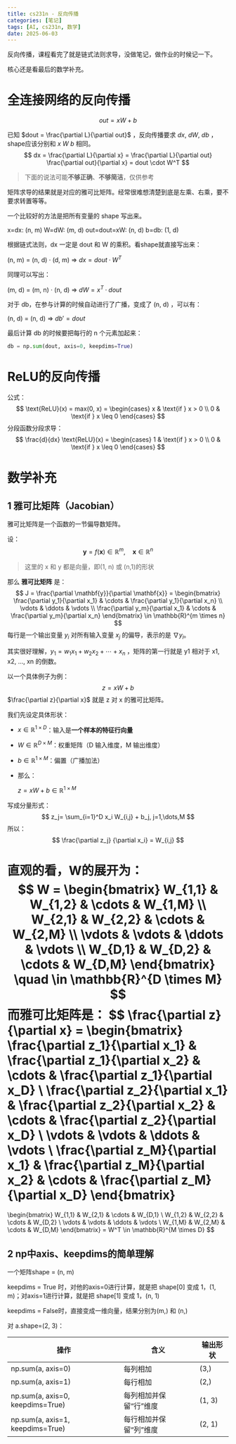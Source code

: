 ```yaml
---
title: cs231n - 反向传播
categories: [笔记]
tags: [AI, cs231n, 数学]
date: 2025-06-03
---
```


反向传播，课程看完了就是链式法则求导，没做笔记，做作业的时候记一下。

核心还是看最后的数学补充。

<!--more-->

# 全连接网络的反向传播

$$
out = xW + b
$$

已知 $dout = \frac{\partial L}{\partial out}$ ，反向传播要求 $dx$, $dW$, $db$ ，shape应该分别和 $x$ $W$ $b$ 相同。
$$
dx = \frac{\partial L}{\partial x} = \frac{\partial L}{\partial out} \frac{\partial out}{\partial x} = dout \cdot W^T 
$$

> 下面的说法可能**不够正确**、**不够简洁**，仅供参考

矩阵求导的结果就是对应的雅可比矩阵。经常很难想清楚到底是左乘、右乘，要不要求转置等等。

一个比较好的方法是把所有变量的 shape 写出来。

x=dx: (n, m)
W=dW: (m, d)
out=dout=xW: (n, d)
b=db: (1, d)

根据链式法则，dx 一定是 dout 和 W 的乘积。看shape就直接写出来：

(n, m) = (n, d) · (d, m) => $dx = dout · W^T$

同理可以写出：

(m, d) = (m, n) · (n, d) => $dW = x^T · dout$

对于 db，在参与计算的时候自动进行了广播，变成了 (n, d) ，可以有：

(n, d) = (n, d) => $db' = dout$ 

最后计算 db 的时候要把每行的 n 个元素加起来：

```py
db = np.sum(dout, axis=0, keepdims=True)
```



# ReLU的反向传播

公式：
$$
\text{ReLU}(x) = max(0, x) = 
\begin{cases}
x & \text{if } x > 0 \\
0 & \text{if } x \leq 0
\end{cases}
$$
分段函数分段求导：
$$
\frac{d}{dx} \text{ReLU}(x) =
\begin{cases}
1 & \text{if } x > 0 \\
0 & \text{if } x \leq 0
\end{cases}
$$




# 数学补充

## 1 雅可比矩阵（Jacobian）

雅可比矩阵是一个函数的一节偏导数矩阵。

设：
$$
\mathbf{y} = f(\mathbf{x}) \in \mathbb{R}^m, \quad \mathbf{x} \in \mathbb{R}^n
$$

> 这里的 x 和 y 都是向量，即(1, n) 或 (n,1)的形状

那么 **雅可比矩阵** 是：
$$
J = \frac{\partial \mathbf{y}}{\partial \mathbf{x}} = \begin{bmatrix} \frac{\partial y_1}{\partial x_1} & \cdots & \frac{\partial y_1}{\partial x_n} \\ \vdots & \ddots & \vdots \\ \frac{\partial y_m}{\partial x_1} & \cdots & \frac{\partial y_m}{\partial x_n} \end{bmatrix} \in \mathbb{R}^{m \times n}
$$
每行是一个输出变量 $y_i$ 对所有输入变量 $x_j$ 的偏导，表示的是 $\nabla y_i$。

其实很好理解，$y_1 = w_1 x_1+w_2x_2+\cdots+x_n$ ，矩阵的第一行就是 y1 相对于 x1, x2, ..., xn 的倒数。



以一个具体例子为例：
$$
z = xW + b 
$$
 $\frac{\partial z}{\partial x}$ 就是 z 对 x 的雅可比矩阵。

我们先设定具体形状：

- $x \in \mathbb{R}^{1 \times D}$：输入是**一个样本的特征行向量**

- $W \in \mathbb{R}^{D \times M}$：权重矩阵（D 输入维度，M 输出维度）

- $b \in \mathbb{R}^{1 \times M}$：偏置（广播加法）

- 那么：

    $z = xW + b \in \mathbb{R}^{1 \times M}$



写成分量形式：
$$
z_j= \sum_{i=1}^D x_i W_{i,j} + b_j, j=1,\dots,M
$$
所以：
$$
\frac{\partial z_j} {\partial x_i} = W_{i,j}
$$


直观的看，W的展开为：
$$
W = \begin{bmatrix} W_{1,1} & W_{1,2} & \cdots & W_{1,M} \\ W_{2,1} & W_{2,2} & \cdots & W_{2,M} \\ \vdots  & \vdots  & \ddots & \vdots \\ W_{D,1} & W_{D,2} & \cdots & W_{D,M} \end{bmatrix} \quad \in \mathbb{R}^{D \times M}
$$
而雅可比矩阵是：
$$
\frac{\partial z}{\partial x} =
\begin{bmatrix}
\frac{\partial z_1}{\partial x_1} & \frac{\partial z_1}{\partial x_2} & \cdots & \frac{\partial z_1}{\partial x_D} \\
\frac{\partial z_2}{\partial x_1} & \frac{\partial z_2}{\partial x_2} & \cdots & \frac{\partial z_2}{\partial x_D} \\
\vdots & \vdots & \ddots & \vdots \\
\frac{\partial z_M}{\partial x_1} & \frac{\partial z_M}{\partial x_2} & \cdots & \frac{\partial z_M}{\partial x_D}
\end{bmatrix}
=
\begin{bmatrix}
W_{1,1} & W_{2,1} & \cdots & W_{D,1} \\
W_{1,2} & W_{2,2} & \cdots & W_{D,2} \\
\vdots  & \vdots  & \ddots & \vdots \\
W_{1,M} & W_{2,M} & \cdots & W_{D,M}
\end{bmatrix}
= W^T \in \mathbb{R}^{M \times D}
$$

## 2 np中axis、keepdims的简单理解

一个矩阵shape = (n, m)

keepdims = True 时，对他的axis=0进行计算，就是把 shape[0] 变成 1，(1, m)；对axis=1进行计算，就是把 shape[1] 变成 1，(n, 1)

keepdims = False时，直接变成一维向量，结果分别为(m,) 和 (n,)



对 a.shape=(2, 3)：

| **操作**                         | **含义**               | **输出形状** |
| -------------------------------- | ---------------------- | ------------ |
| np.sum(a, axis=0)                | 每列相加               | (3,)         |
| np.sum(a, axis=1)                | 每行相加               | (2,)         |
| np.sum(a, axis=0, keepdims=True) | 每列相加并保留“行”维度 | (1, 3)       |
| np.sum(a, axis=1, keepdims=True) | 每行相加并保留“列”维度 | (2, 1)       |

